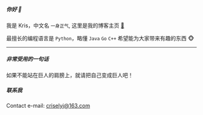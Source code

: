 
##### 你好 👋

我是 Kris，中文名 `一身正气`, 这里是我的博客主页 [📃](https://kr1s77.github.io/)

最擅长的编程语言是 `Python`，略懂 `Java` `Go` `C++` 希望能为大家带来有趣的东西 🐵

---
##### 非常受用的一句话
如果不能站在巨人的肩膀上，就请把自己变成巨人吧！

##### 联系我
Contact e-mail: criselyj@163.com
